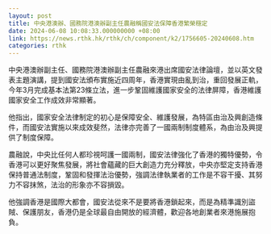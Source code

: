 ```yaml
---
layout: post
title: 中央港澳辦、國務院港澳辦副主任農融稱國安法保障香港繁榮穩定
date: 2024-06-08 10:08:33.000000000 +08:00
link: https://news.rthk.hk/rthk/ch/component/k2/1756605-20240608.htm
categories: rthk
---
```


中央港澳辦副主任、國務院港澳辦副主任農融來港出席國安法律論壇，並以英文發表主題演講，提到國安法頒布實施近四周年，香港實現由亂到治，重回發展正軌，今年3月完成基本法第23條立法，進一步鞏固維護國家安全的法律屏障，香港維護國家安全工作成效非常顯著。

他指出，國家安全法律制定的初心是保障安全、維護發展，為特區由治及興創造條件，而國安法實施以來成效斐然，法律亦完善了一國兩制制度體系，為由治及興提供了制度保障。

農融說，中央比任何人都珍視呵護一國兩制，國安法律強化了香港的獨特優勢，令香港可以更好聚焦發展，將社會蘊藏的巨大創造力充分釋放，中央亦堅定支持香港保持普通法制度，鞏固和發揮法治優勢，強調法律執業者的工作是不容干擾、其努力不容抹煞，法治的形象亦不容損毀。

他強調香港是國際大都會，國安法從來不是要將香港鎖起來，而是為精準識別盜賊、保護朋友，香港仍是全球最自由開放的經濟體，歡迎各地創業者來港施展抱負。
